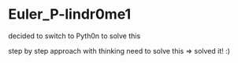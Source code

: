# Euler_P-lindr0me1
decided to switch to Pyth0n to solve this

step by step approach with thinking
need to solve this => solved it! :)
